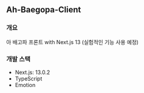 ## Ah-Baegopa-Client

### 개요

아 배고파 프론트 with Next.js 13 (실험적인 기능 사용 예정)

### 개발 스택

- Next.js: 13.0.2
- TypeScript
- Emotion
